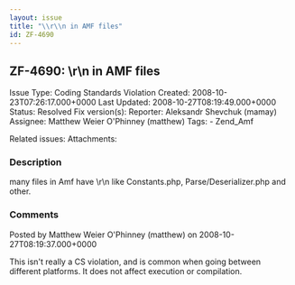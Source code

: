 ```yaml
---
layout: issue
title: "\\r\\n in AMF files"
id: ZF-4690
---
```


ZF-4690: \\r\\n in AMF files
----------------------------

 Issue Type: Coding Standards Violation Created: 2008-10-23T07:26:17.000+0000 Last Updated: 2008-10-27T08:19:49.000+0000 Status: Resolved Fix version(s): 
 Reporter:  Aleksandr Shevchuk (mamay)  Assignee:  Matthew Weier O'Phinney (matthew)  Tags: - Zend\_Amf
 
 Related issues: 
 Attachments: 
### Description

many files in Amf have \\r\\n like Constants.php, Parse/Deserializer.php and other.

 

 

### Comments

Posted by Matthew Weier O'Phinney (matthew) on 2008-10-27T08:19:37.000+0000

This isn't really a CS violation, and is common when going between different platforms. It does not affect execution or compilation.

 

 